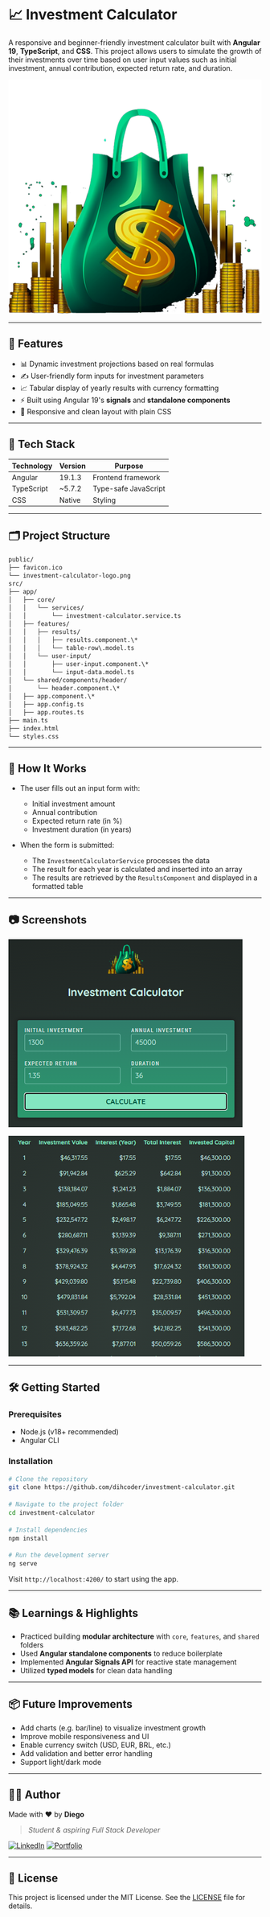 # 📈 Investment Calculator

A responsive and beginner-friendly investment calculator built with **Angular 19**, **TypeScript**, and **CSS**. This project allows users to simulate the growth of their investments over time based on user input values such as initial investment, annual contribution, expected return rate, and duration.

<!-- 
> 🌐 Live demo available at: [https://dihcoder.github.io/investment-calculator/](https://dihcoder.github.io/investment-calculator/)

<br/>

![Investment Calculator Preview](./investment-calculator.png)
 -->

![Project Banner](public/investment-calculator-logo.png)

---

## 🚀 Features

- 📊 Dynamic investment projections based on real formulas
- ✍️ User-friendly form inputs for investment parameters
- 📈 Tabular display of yearly results with currency formatting
- ⚡ Built using Angular 19's **signals** and **standalone components**
- 📱 Responsive and clean layout with plain CSS

---

## 🧠 Tech Stack

| Technology | Version      | Purpose                      |
|------------|--------------|------------------------------|
| Angular    | 19.1.3       | Frontend framework           |
| TypeScript | ~5.7.2       | Type-safe JavaScript         |
| CSS        | Native       | Styling                      |

---

## 🗂️ Project Structure

```
public/
├── favicon.ico
└── investment-calculator-logo.png
src/
├── app/
│   ├── core/
│   │   └── services/
│   │       └── investment-calculator.service.ts
│   ├── features/
│   │   ├── results/
│   │   │   ├── results.component.\*
│   │   │   └── table-row\.model.ts
│   │   └── user-input/
│   │       ├── user-input.component.\*
│   │       └── input-data.model.ts
│   └── shared/components/header/
│       └── header.component.\*
│   ├── app.component.\*
│   ├── app.config.ts
│   ├── app.routes.ts
├── main.ts
├── index.html
└── styles.css
```

---

## 🧮 How It Works

- The user fills out an input form with:
  - Initial investment amount
  - Annual contribution
  - Expected return rate (in %)
  - Investment duration (in years)

- When the form is submitted:
  - The `InvestmentCalculatorService` processes the data
  - The result for each year is calculated and inserted into an array
  - The results are retrieved by the `ResultsComponent` and displayed in a formatted table

---

## 📷 Screenshots

![App Input Form](app-form-preview.png)

![Investment Calculation Results](app-results-preview.png)

---

## 🛠️ Getting Started

### Prerequisites

- Node.js (v18+ recommended)
- Angular CLI

### Installation

```bash
# Clone the repository
git clone https://github.com/dihcoder/investment-calculator.git

# Navigate to the project folder
cd investment-calculator

# Install dependencies
npm install

# Run the development server
ng serve
```

Visit `http://localhost:4200/` to start using the app.

---

## 📚 Learnings & Highlights

* Practiced building **modular architecture** with `core`, `features`, and `shared` folders
* Used **Angular standalone components** to reduce boilerplate
* Implemented **Angular Signals API** for reactive state management
* Utilized **typed models** for clean data handling

---

## 📦 Future Improvements

* Add charts (e.g. bar/line) to visualize investment growth
* Improve mobile responsiveness and UI
* Enable currency switch (USD, EUR, BRL, etc.)
* Add validation and better error handling
* Support light/dark mode

---

## 👨‍💻 Author

Made with ❤️ by **Diego**

> *Student & aspiring Full Stack Developer*

[![LinkedIn](https://img.shields.io/badge/-LinkedIn-blue?style=flat-square\&logo=linkedin)](https://linkedin.com/in/dihcoder)
[![Portfolio](https://img.shields.io/badge/-Portfolio-black?style=flat-square\&logo=firefox-browser)](https://dihcoder.github.io/personal-website/)

---

## 📄 License

This project is licensed under the MIT License. See the [LICENSE](LICENSE) file for details.

